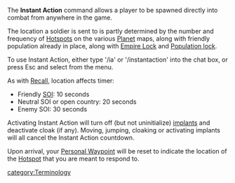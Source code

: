 The **Instant Action** command allows a player to be spawned directly
into combat from anywhere in the game.

The location a soldier is sent to is partly determined by the number and
frequency of [Hotspots](Hotspot.md) on the various
[Planet](Planet.md) maps, along with friendly population already
in place, along with [Empire Lock](Empire_Lock.md) and
[Population lock](Population_lock.md).

To use Instant Action, either type '/ia' or '/instantaction' into the
chat box, or press Esc and select from the menu.

As with [Recall](Recall.md), location affects timer:

- Friendly [SOI](SOI.md): 10 seconds
- Neutral SOI or open country: 20 seconds
- Enemy SOI: 30 seconds

Activating Instant Action will turn off (but not uninitialize)
[implants](implant.md) and deactivate cloak (if any). Moving,
jumping, cloaking or activating implants will all cancel the Instant
Action countdown.

Upon arrival, your [Personal Waypoint](Personal_Waypoint.md)
will be reset to indicate the location of the
[Hotspot](Hotspot.md) that you are meant to respond to.

[category:Terminology](category:Terminology.md)

